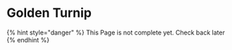 # Golden Turnip

{% hint style="danger" %}
This Page is not complete yet. Check back later
{% endhint %}

